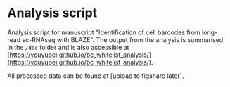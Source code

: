 # Analysis script
Analysis script for manuscript "Identification of cell barcodes from long-read sc-RNAseq with BLAZE". The output from the analysis is summarised in the `/doc` folder and is also accessible at [https://youyupei.github.io/bc_whitelist_analysis/](https://youyupei.github.io/bc_whitelist_analysis/).

All processed data can be found at [upload to figshare later].
